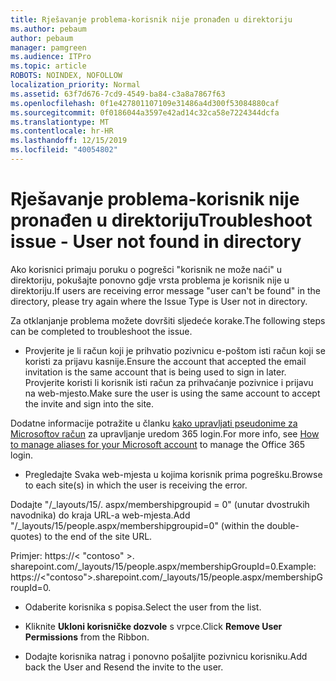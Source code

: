```yaml
---
title: Rješavanje problema-korisnik nije pronađen u direktoriju
ms.author: pebaum
author: pebaum
manager: pamgreen
ms.audience: ITPro
ms.topic: article
ROBOTS: NOINDEX, NOFOLLOW
localization_priority: Normal
ms.assetid: 63f7d676-7cd9-4549-ba84-c3a8a7867f63
ms.openlocfilehash: 0f1e427801107109e31486a4d300f53084880caf
ms.sourcegitcommit: 0f0186044a3597e42ad14c32ca58e7224344dcfa
ms.translationtype: MT
ms.contentlocale: hr-HR
ms.lasthandoff: 12/15/2019
ms.locfileid: "40054802"
---
```

# <a name="troubleshoot-issue---user-not-found-in-directory"></a><span data-ttu-id="fa874-102">Rješavanje problema-korisnik nije pronađen u direktoriju</span><span class="sxs-lookup"><span data-stu-id="fa874-102">Troubleshoot issue - User not found in directory</span></span>

<span data-ttu-id="fa874-103">Ako korisnici primaju poruku o pogrešci "korisnik ne može naći" u direktoriju, pokušajte ponovno gdje vrsta problema je korisnik nije u direktoriju.</span><span class="sxs-lookup"><span data-stu-id="fa874-103">If users are receiving error message "user can't be found" in the directory, please try again where the Issue Type is User not in directory.</span></span>

<span data-ttu-id="fa874-104">Za otklanjanje problema možete dovršiti sljedeće korake.</span><span class="sxs-lookup"><span data-stu-id="fa874-104">The following steps can be completed to troubleshoot the issue.</span></span>

- <span data-ttu-id="fa874-105">Provjerite je li račun koji je prihvatio pozivnicu e-poštom isti račun koji se koristi za prijavu kasnije.</span><span class="sxs-lookup"><span data-stu-id="fa874-105">Ensure the account that accepted the email invitation is the same account that is being used to sign in later.</span></span> <span data-ttu-id="fa874-106">Provjerite koristi li korisnik isti račun za prihvaćanje pozivnice i prijavu na web-mjesto.</span><span class="sxs-lookup"><span data-stu-id="fa874-106">Make sure the user is using the same account to accept the invite and sign into the site.</span></span> 

<span data-ttu-id="fa874-107">Dodatne informacije potražite u članku [kako upravljati pseudonime za Microsoftov račun</a> za upravljanje uredom 365 login](https://support.microsoft.com/help/12407/microsoft-account-how-to-manage-aliases).</span><span class="sxs-lookup"><span data-stu-id="fa874-107">For more info, see [How to manage aliases for your Microsoft account</a> to manage the Office 365 login](https://support.microsoft.com/help/12407/microsoft-account-how-to-manage-aliases).</span></span> 

- <span data-ttu-id="fa874-108">Pregledajte Svaka web-mjesta u kojima korisnik prima pogrešku.</span><span class="sxs-lookup"><span data-stu-id="fa874-108">Browse to each site(s) in which the user is receiving the error.</span></span> 

<span data-ttu-id="fa874-109">Dodajte "/_layouts/15/. aspx/membershipgroupid = 0" (unutar dvostrukih navodnika) do kraja URL-a web-mjesta.</span><span class="sxs-lookup"><span data-stu-id="fa874-109">Add "/_layouts/15/people.aspx/membershipgroupid=0" (within the double-quotes) to the end of the site URL.</span></span> 

<span data-ttu-id="fa874-110">Primjer: https://< "contoso" >. sharepoint.com/_layouts/15/people.aspx/membershipGroupId=0.</span><span class="sxs-lookup"><span data-stu-id="fa874-110">Example: https://<"contoso">.sharepoint.com/_layouts/15/people.aspx/membershipGroupId=0.</span></span>

- <span data-ttu-id="fa874-111">Odaberite korisnika s popisa.</span><span class="sxs-lookup"><span data-stu-id="fa874-111">Select the user from the list.</span></span>

- <span data-ttu-id="fa874-112">Kliknite **Ukloni korisničke dozvole** s vrpce.</span><span class="sxs-lookup"><span data-stu-id="fa874-112">Click **Remove User Permissions** from the Ribbon.</span></span> 
-  <span data-ttu-id="fa874-113">Dodajte korisnika natrag i ponovno pošaljite pozivnicu korisniku.</span><span class="sxs-lookup"><span data-stu-id="fa874-113">Add back the User and Resend the invite to the user.</span></span>

